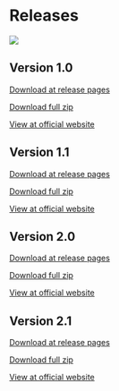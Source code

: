 # Releases
<a href="https://thecode764.github.io/kita/version/2.0">
    <img src="https://img.shields.io/badge/dynamic/json?url=https%3A%2F%2Fapi.github.com%2Frepos%2FThecode764%2Fkita%2Freleases%2Flatest&query=name&style=for-the-badge&logo=github&logoColor=black&label=LATEST%20RELEASE&labelColor=gray&color=black">
</a>

## Version 1.0
[Download at release pages](https://github.com/Thecode764/kita/releases/tag/version-1)

[Download full zip](https://github.com/Thecode764/kita/archive/refs/tags/version-1.zip)

[View at official website](https://thecode764.github.io/kita/version/1)
## Version 1.1
[Download at release pages](https://github.com/Thecode764/kita/releases/tag/version-1.1)

[Download full zip](https://github.com/Thecode764/kita/archive/refs/tags/version-1.1.zip)

[View at official website](https://thecode764.github.io/kita/version/1.1)
## Version 2.0
[Download at release pages](https://github.com/Thecode764/kita/releases/tag/version-2)

[Download full zip](https://github.com/Thecode764/kita/archive/refs/tags/version-2.0.zip)

[View at official website](https://thecode764.github.io/kita/version/2.0)
## Version 2.1
[Download at release pages](https://github.com/Thecode764/kita/releases/tag/version-2.1)

[Download full zip](https://github.com/Thecode764/kita/archive/refs/tags/version-2.1.zip)

[View at official website](https://thecode764.github.io/kita/version/2.1)